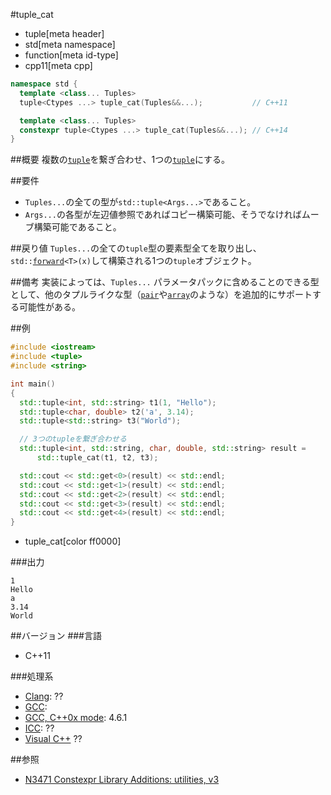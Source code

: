 #tuple_cat
* tuple[meta header]
* std[meta namespace]
* function[meta id-type]
* cpp11[meta cpp]

```cpp
namespace std {
  template <class... Tuples>
  tuple<Ctypes ...> tuple_cat(Tuples&&...);           // C++11

  template <class... Tuples>
  constexpr tuple<Ctypes ...> tuple_cat(Tuples&&...); // C++14
}
```

##概要
複数の[`tuple`](../tuple.md)を繋ぎ合わせ、1つの[`tuple`](../tuple.md)にする。


##要件
- `Tuples...`の全ての型が`std::tuple<Args...>`であること。
- `Args...`の各型が左辺値参照であればコピー構築可能、そうでなければムーブ構築可能であること。


##戻り値
`Tuples...`の全ての`tuple`型の要素型全てを取り出し、`std::`[`forward`](/reference/utility/forward.md)`<T>(x)`して構築される1つの`tuple`オブジェクト。


##備考
実装によっては、`Tuples...` パラメータパックに含めることのできる型として、他のタプルライクな型（[`pair`](/reference/utility/pair.md)や[`array`](/reference/array.md)のような）を追加的にサポートする可能性がある。


##例
```cpp
#include <iostream>
#include <tuple>
#include <string>

int main()
{
  std::tuple<int, std::string> t1(1, "Hello");
  std::tuple<char, double> t2('a', 3.14);
  std::tuple<std::string> t3("World");

  // 3つのtupleを繋ぎ合わせる
  std::tuple<int, std::string, char, double, std::string> result =
      std::tuple_cat(t1, t2, t3);

  std::cout << std::get<0>(result) << std::endl;
  std::cout << std::get<1>(result) << std::endl;
  std::cout << std::get<2>(result) << std::endl;
  std::cout << std::get<3>(result) << std::endl;
  std::cout << std::get<4>(result) << std::endl;
}
```
* tuple_cat[color ff0000]

###出力
```
1
Hello
a
3.14
World
```

##バージョン
###言語
- C++11

###処理系
- [Clang](/implementation.md#clang): ??
- [GCC](/implementation.md#gcc): 
- [GCC, C++0x mode](/implementation.md#gcc): 4.6.1
- [ICC](/implementation.md#icc): ??
- [Visual C++](/implementation.md#visual_cpp) ??


##参照
- [N3471 Constexpr Library Additions: utilities, v3](http://www.open-std.org/jtc1/sc22/wg21/docs/papers/2012/n3471.html)

